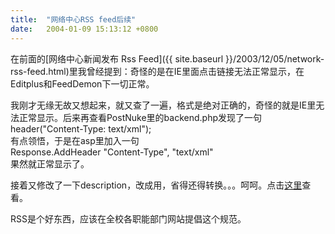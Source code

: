 ```yaml
---
title:  "网络中心RSS feed后续"
date:   2004-01-09 15:13:12 +0800
---
```


在前面的[网络中心新闻发布 Rss Feed]({{ site.baseurl }}/2003/12/05/network-rss-feed.html)里我曾经提到：奇怪的是在IE里面点击链接无法正常显示，在Editplus和FeedDemon下一切正常。  

我刚才无缘无故又想起来，就又查了一遍，格式是绝对正确的，奇怪的就是IE里无法正常显示。后来再查看PostNuke里的backend.php发现了一句  
header("Content-Type: text/xml");  
有点领悟，于是在asp里加入一句  
Response.AddHeader "Content-Type", "text/xml"  
果然就正常显示了。  

接着又修改了一下description，改成用，省得还得转换。。。呵呵。点击[这里](http://network.xmu.edu.cn/AnnRss.asp)查看。  

RSS是个好东西，应该在全校各职能部门网站提倡这个规范。  

